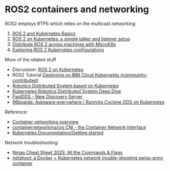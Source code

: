 # ROS2 containers and networking

ROS2 employs RTPS which relies on the multicast networking

1. [ROS 2 and Kubernetes
   Basics](https://ubuntu.com/blog/exploring-ros-2-with-kubernetes)
2. [ROS 2 on Kubernetes: a simple talker and listener
   setup](https://ubuntu.com/blog/ros-2-on-kubernetes-a-simple-talker-and-listener-setup)
3. [Distribute ROS 2 across machines with
   MicroK8s](https://ubuntu.com/blog/distribute-ros-2-across-machines-with-kubernetes)
4. [Exploring ROS 2 Kubernetes
   configurations](https://ubuntu.com/blog/exploring-ros-2-kubernetes-configurations)

More of the related stuff

- Discussion: [ROS 2 on Kubernetes](https://discourse.ros.org/t/ros-2-on-kubernetes/17182)
- ROS2 Tutorial [Deploying on IBM Cloud Kubernetes (community-contributed)](https://docs.ros.org/en/humble/Tutorials/Miscellaneous/Deploying-ROS-2-on-IBM-Cloud.html#deploying-on-ibm-cloud-kubernetes-community-contributed)
- [Robotics Distributed System based on Kubernetes](https://discourse.ros.org/t/robotics-distributed-system-based-on-kubernetes/12558)
- [Kubernetes Robotics Distributed System Deep Dive](https://www.slideshare.net/slideshow/kerbernetes-robotics-distributed-system-deep-dive/232498065)
- [FastDDS - New Discovery Server](https://discourse.ros.org/t/new-discovery-server/17383)
- [96boards: Autoware everywhere | Running Cyclone DDS on Kubernetes](https://www.96boards.org/blog/cyclonedds_on_kubernetes/)

Reference:

- [Container networking overview](https://docs.docker.com/engine/network/)
- [containernetworking/cni CNI - the Container Network Interface](https://github.com/containernetworking/cni)
- [Kubernetes Documentation/Getting started](https://kubernetes.io/docs/setup/)

Network troubleshooting:
- [Nmap Cheat Sheet 2025: All the Commands & Flags](https://www.stationx.net/nmap-cheat-sheet/)
- [netshoot: a Docker + Kubernetes network trouble-shooting swiss-army container](https://github.com/nicolaka/netshoot)
